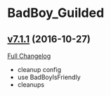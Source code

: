 # BadBoy_Guilded

## [v7.1.1](https://github.com/funkydude/BadBoy_Guilded/tree/v7.1.1) (2016-10-27) [](#top)
[Full Changelog](https://github.com/funkydude/BadBoy_Guilded/compare/v7.1.0...v7.1.1)

-   cleanup config  
-   use BadBoyIsFriendly  
-   cleanups  
